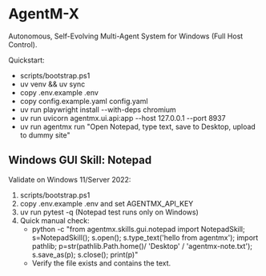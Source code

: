 # AgentM-X

Autonomous, Self-Evolving Multi-Agent System for Windows (Full Host Control).

Quickstart:
- scripts/bootstrap.ps1
- uv venv && uv sync
- copy .env.example .env
- copy config.example.yaml config.yaml
- uv run playwright install --with-deps chromium
- uv run uvicorn agentmx.ui.api:app --host 127.0.0.1 --port 8937
- uv run agentmx run "Open Notepad, type text, save to Desktop, upload to dummy site"
## Windows GUI Skill: Notepad

Validate on Windows 11/Server 2022:
1) scripts/bootstrap.ps1
2) copy .env.example .env and set AGENTMX_API_KEY
3) uv run pytest -q  (Notepad test runs only on Windows)
4) Quick manual check:
   - python -c "from agentmx.skills.gui.notepad import NotepadSkill; s=NotepadSkill(); s.open(); s.type_text('hello from agentmx'); import pathlib; p=str(pathlib.Path.home()/ 'Desktop' / 'agentmx-note.txt'); s.save_as(p); s.close(); print(p)"
   - Verify the file exists and contains the text.

